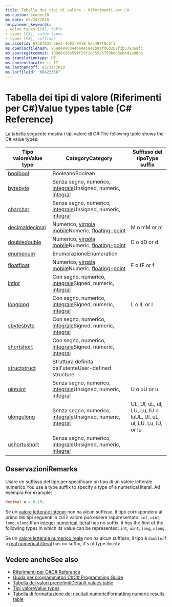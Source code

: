 ```yaml
---
title: Tabella dei tipi di valore - Riferimenti per C#
ms.custom: seodec18
ms.date: 08/24/2018
helpviewer_keywords:
- value types [C#], table
- types [C#], value types
- types [C#], suffixes
ms.assetid: 67d8f631-b6e3-4d83-9910-5ec497f8c5f3
ms.openlocfilehash: 959d4840344ba041ae1b01fd6d202f2b53936afc
ms.sourcegitcommit: 10986410e59ff29f2ec55c6759bde3eb4d1a00cb
ms.translationtype: HT
ms.contentlocale: it-IT
ms.lasthandoff: 05/31/2019
ms.locfileid: "66422366"
---
```

# <a name="value-types-table-c-reference"></a><span data-ttu-id="118c3-102">Tabella dei tipi di valore (Riferimenti per C#)</span><span class="sxs-lookup"><span data-stu-id="118c3-102">Value types table (C# Reference)</span></span>

<span data-ttu-id="118c3-103">La tabella seguente mostra i tipi valore di C#:</span><span class="sxs-lookup"><span data-stu-id="118c3-103">The following table shows the C# value types:</span></span>

|<span data-ttu-id="118c3-104">Tipo valore</span><span class="sxs-lookup"><span data-stu-id="118c3-104">Value type</span></span>|<span data-ttu-id="118c3-105">Category</span><span class="sxs-lookup"><span data-stu-id="118c3-105">Category</span></span>|<span data-ttu-id="118c3-106">Suffisso del tipo</span><span class="sxs-lookup"><span data-stu-id="118c3-106">Type suffix</span></span>|
|----------------|--------------|-----------------|
|[<span data-ttu-id="118c3-107">bool</span><span class="sxs-lookup"><span data-stu-id="118c3-107">bool</span></span>](bool.md)|<span data-ttu-id="118c3-108">Booleano</span><span class="sxs-lookup"><span data-stu-id="118c3-108">Boolean</span></span>||
|[<span data-ttu-id="118c3-109">byte</span><span class="sxs-lookup"><span data-stu-id="118c3-109">byte</span></span>](byte.md)|<span data-ttu-id="118c3-110">Senza segno, numerico, [integrale](integral-types-table.md)</span><span class="sxs-lookup"><span data-stu-id="118c3-110">Unsigned, numeric, [integral](integral-types-table.md)</span></span>||
|[<span data-ttu-id="118c3-111">char</span><span class="sxs-lookup"><span data-stu-id="118c3-111">char</span></span>](char.md)|<span data-ttu-id="118c3-112">Senza segno, numerico, [integrale](integral-types-table.md)</span><span class="sxs-lookup"><span data-stu-id="118c3-112">Unsigned, numeric, [integral](integral-types-table.md)</span></span>||
|[<span data-ttu-id="118c3-113">decimal</span><span class="sxs-lookup"><span data-stu-id="118c3-113">decimal</span></span>](decimal.md)|<span data-ttu-id="118c3-114">Numerico, [virgola mobile](floating-point-types-table.md)</span><span class="sxs-lookup"><span data-stu-id="118c3-114">Numeric, [floating-point](floating-point-types-table.md)</span></span>|<span data-ttu-id="118c3-115">M o m</span><span class="sxs-lookup"><span data-stu-id="118c3-115">M or m</span></span>|
|[<span data-ttu-id="118c3-116">double</span><span class="sxs-lookup"><span data-stu-id="118c3-116">double</span></span>](double.md)|<span data-ttu-id="118c3-117">Numerico, [virgola mobile](floating-point-types-table.md)</span><span class="sxs-lookup"><span data-stu-id="118c3-117">Numeric, [floating-point](floating-point-types-table.md)</span></span>|<span data-ttu-id="118c3-118">D o d</span><span class="sxs-lookup"><span data-stu-id="118c3-118">D or d</span></span>|
|[<span data-ttu-id="118c3-119">enum</span><span class="sxs-lookup"><span data-stu-id="118c3-119">enum</span></span>](enum.md)|<span data-ttu-id="118c3-120">Enumerazione</span><span class="sxs-lookup"><span data-stu-id="118c3-120">Enumeration</span></span>||
|[<span data-ttu-id="118c3-121">float</span><span class="sxs-lookup"><span data-stu-id="118c3-121">float</span></span>](float.md)|<span data-ttu-id="118c3-122">Numerico, [virgola mobile](floating-point-types-table.md)</span><span class="sxs-lookup"><span data-stu-id="118c3-122">Numeric, [floating-point](floating-point-types-table.md)</span></span>|<span data-ttu-id="118c3-123">F o f</span><span class="sxs-lookup"><span data-stu-id="118c3-123">F or f</span></span>|
|[<span data-ttu-id="118c3-124">int</span><span class="sxs-lookup"><span data-stu-id="118c3-124">int</span></span>](int.md)|<span data-ttu-id="118c3-125">Con segno, numerico, [integrale](integral-types-table.md)</span><span class="sxs-lookup"><span data-stu-id="118c3-125">Signed, numeric, [integral](integral-types-table.md)</span></span>||
|[<span data-ttu-id="118c3-126">long</span><span class="sxs-lookup"><span data-stu-id="118c3-126">long</span></span>](long.md)|<span data-ttu-id="118c3-127">Con segno, numerico, [integrale](integral-types-table.md)</span><span class="sxs-lookup"><span data-stu-id="118c3-127">Signed, numeric, [integral](integral-types-table.md)</span></span>|<span data-ttu-id="118c3-128">L o l</span><span class="sxs-lookup"><span data-stu-id="118c3-128">L or l</span></span>|
|[<span data-ttu-id="118c3-129">sbyte</span><span class="sxs-lookup"><span data-stu-id="118c3-129">sbyte</span></span>](sbyte.md)|<span data-ttu-id="118c3-130">Con segno, numerico, [integrale](integral-types-table.md)</span><span class="sxs-lookup"><span data-stu-id="118c3-130">Signed, numeric, [integral](integral-types-table.md)</span></span>||
|[<span data-ttu-id="118c3-131">short</span><span class="sxs-lookup"><span data-stu-id="118c3-131">short</span></span>](short.md)|<span data-ttu-id="118c3-132">Con segno, numerico, [integrale](integral-types-table.md)</span><span class="sxs-lookup"><span data-stu-id="118c3-132">Signed, numeric, [integral](integral-types-table.md)</span></span>||
|[<span data-ttu-id="118c3-133">struct</span><span class="sxs-lookup"><span data-stu-id="118c3-133">struct</span></span>](struct.md)|<span data-ttu-id="118c3-134">Struttura definita dall'utente</span><span class="sxs-lookup"><span data-stu-id="118c3-134">User-defined structure</span></span>||
|[<span data-ttu-id="118c3-135">uint</span><span class="sxs-lookup"><span data-stu-id="118c3-135">uint</span></span>](uint.md)|<span data-ttu-id="118c3-136">Senza segno, numerico, [integrale](integral-types-table.md)</span><span class="sxs-lookup"><span data-stu-id="118c3-136">Unsigned, numeric, [integral](integral-types-table.md)</span></span>|<span data-ttu-id="118c3-137">U o u</span><span class="sxs-lookup"><span data-stu-id="118c3-137">U or u</span></span>|
|[<span data-ttu-id="118c3-138">ulong</span><span class="sxs-lookup"><span data-stu-id="118c3-138">ulong</span></span>](ulong.md)|<span data-ttu-id="118c3-139">Senza segno, numerico, [integrale](integral-types-table.md)</span><span class="sxs-lookup"><span data-stu-id="118c3-139">Unsigned, numeric, [integral](integral-types-table.md)</span></span>|<span data-ttu-id="118c3-140">UL, Ul, uL, ul, LU, Lu, lU o lu</span><span class="sxs-lookup"><span data-stu-id="118c3-140">UL, Ul, uL, ul, LU, Lu, lU, or lu</span></span>|
|[<span data-ttu-id="118c3-141">ushort</span><span class="sxs-lookup"><span data-stu-id="118c3-141">ushort</span></span>](ushort.md)|<span data-ttu-id="118c3-142">Senza segno, numerico, [integrale](integral-types-table.md)</span><span class="sxs-lookup"><span data-stu-id="118c3-142">Unsigned, numeric, [integral](integral-types-table.md)</span></span>||

## <a name="remarks"></a><span data-ttu-id="118c3-143">Osservazioni</span><span class="sxs-lookup"><span data-stu-id="118c3-143">Remarks</span></span>

<span data-ttu-id="118c3-144">Usare un suffisso del tipo per specificare un tipo di un valore letterale numerico.</span><span class="sxs-lookup"><span data-stu-id="118c3-144">You use a type suffix to specify a type of a numerical literal.</span></span> <span data-ttu-id="118c3-145">Ad esempio:</span><span class="sxs-lookup"><span data-stu-id="118c3-145">For example:</span></span>

```csharp
decimal a = 0.1M;
```

<span data-ttu-id="118c3-146">Se un [valore letterale integer](~/_csharplang/spec/lexical-structure.md#integer-literals) non ha alcun suffisso, il tipo corrisponderà al primo dei tipi seguenti in cui il valore può essere rappresentato: `int`, `uint`, `long`, `ulong`.</span><span class="sxs-lookup"><span data-stu-id="118c3-146">If an [integer numerical literal](~/_csharplang/spec/lexical-structure.md#integer-literals) has no suffix, it has the first of the following types in which its value can be represented: `int`, `uint`, `long`, `ulong`.</span></span>

<span data-ttu-id="118c3-147">Se un [valore letterale numerico reale](~/_csharplang/spec/lexical-structure.md#real-literals) non ha alcun suffisso, il tipo è `double`.</span><span class="sxs-lookup"><span data-stu-id="118c3-147">If a [real numerical literal](~/_csharplang/spec/lexical-structure.md#real-literals) has no suffix, it's of type `double`.</span></span>

## <a name="see-also"></a><span data-ttu-id="118c3-148">Vedere anche</span><span class="sxs-lookup"><span data-stu-id="118c3-148">See also</span></span>

- [<span data-ttu-id="118c3-149">Riferimenti per C#</span><span class="sxs-lookup"><span data-stu-id="118c3-149">C# Reference</span></span>](../index.md)
- [<span data-ttu-id="118c3-150">Guida per programmatori C#</span><span class="sxs-lookup"><span data-stu-id="118c3-150">C# Programming Guide</span></span>](../../programming-guide/index.md)
- [<span data-ttu-id="118c3-151">Tabella dei valori predefiniti</span><span class="sxs-lookup"><span data-stu-id="118c3-151">Default values table</span></span>](default-values-table.md)
- [<span data-ttu-id="118c3-152">Tipi valore</span><span class="sxs-lookup"><span data-stu-id="118c3-152">Value types</span></span>](value-types.md)
- [<span data-ttu-id="118c3-153">Tabella di formattazione dei risultati numerici</span><span class="sxs-lookup"><span data-stu-id="118c3-153">Formatting numeric results table</span></span>](formatting-numeric-results-table.md)
